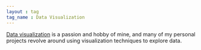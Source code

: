 ```yaml
---
layout : tag
tag_name : Data Visualization
--- 
```


[Data visualization](https://en.wikipedia.org/wiki/Data_visualization) is a passion and hobby of mine, and many of my personal projects revolve around using visualization techniques to explore data.